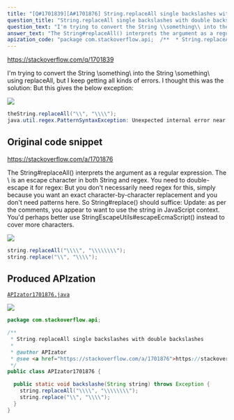```yaml
---
title: "[Q#1701839][A#1701876] String.replaceAll single backslashes with double backslashes"
question_title: "String.replaceAll single backslashes with double backslashes"
question_text: "I'm trying to convert the String \\something\\ into the String \\\\something\\\\ using replaceAll, but I keep getting all kinds of errors. I thought this was the solution: But this gives the below exception:"
answer_text: "The String#replaceAll() interprets the argument as a regular expression. The \\ is an escape character in both String and regex. You need to double-escape it for regex: But you don't necessarily need regex for this, simply because you want an exact character-by-character replacement and you don't need patterns here. So String#replace() should suffice: Update: as per the comments, you appear to want to use the string in JavaScript context. You'd perhaps better use StringEscapeUtils#escapeEcmaScript() instead to cover more characters."
apization_code: "package com.stackoverflow.api;  /**  * String.replaceAll single backslashes with double backslashes  *  * @author APIzator  * @see <a href=\"https://stackoverflow.com/a/1701876\">https://stackoverflow.com/a/1701876</a>  */ public class APIzator1701876 {    public static void backslashe(String string) throws Exception {     string.replaceAll(\"\\\\\\\\\", \"\\\\\\\\\\\\\\\\\");     string.replace(\"\\\\\", \"\\\\\\\\\");   } }"
---
```


https://stackoverflow.com/q/1701839

I&#x27;m trying to convert the String \something\ into the String \\something\\ using replaceAll, but I keep getting all kinds of errors. I thought this was the solution:
But this gives the below exception:


<div class="code-logo"><img src="/stackoverflow.png" /></div>

```java
theString.replaceAll("\\", "\\\\");
java.util.regex.PatternSyntaxException: Unexpected internal error near index 1
```


## Original code snippet

https://stackoverflow.com/a/1701876

The String#replaceAll() interprets the argument as a regular expression. The \ is an escape character in both String and regex. You need to double-escape it for regex:
But you don&#x27;t necessarily need regex for this, simply because you want an exact character-by-character replacement and you don&#x27;t need patterns here. So String#replace() should suffice:
Update: as per the comments, you appear to want to use the string in JavaScript context. You&#x27;d perhaps better use StringEscapeUtils#escapeEcmaScript() instead to cover more characters.

<div class="code-logo"><img src="/stackoverflow.png" /></div>

```java
string.replaceAll("\\\\", "\\\\\\\\");
string.replace("\\", "\\\\");
```

## Produced APIzation

[`APIzator1701876.java`](https://github.com/pasqualesalza/apization-temp/raw/main/data/search/APIzator1701876.java)

<div class="code-logo"><img src="/apizator.png" /></div>

```java
package com.stackoverflow.api;

/**
 * String.replaceAll single backslashes with double backslashes
 *
 * @author APIzator
 * @see <a href="https://stackoverflow.com/a/1701876">https://stackoverflow.com/a/1701876</a>
 */
public class APIzator1701876 {

  public static void backslashe(String string) throws Exception {
    string.replaceAll("\\\\", "\\\\\\\\");
    string.replace("\\", "\\\\");
  }
}

```